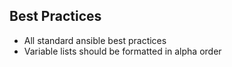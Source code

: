 ## Best Practices

- All standard ansible best practices
- Variable lists should be formatted in alpha order